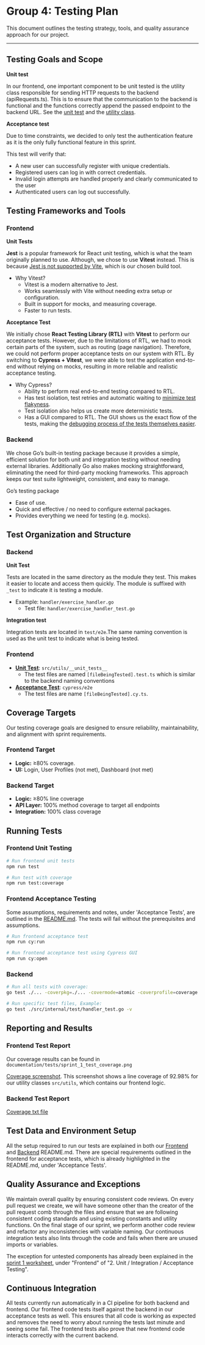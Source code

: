 # Group 4: Testing Plan

This document outlines the testing strategy, tools, and quality assurance approach for our project.  

---

## Testing Goals and Scope  
**Unit test**

In our frontend, one important component to be unit tested is the utility class responsible for sending HTTP requests to the backend (apiRequests.ts). This is to ensure that the communication to the backend is functional and the functions correctly append the passed endpoint to the backend URL. See the [unit test](https://github.com/Onyelechie/WorkoutPal-Frontend/blob/3079c1eea150dfd967f67af3617622ff2c012460/src/utils/__unit_tests__/apiRequests.test.ts) and the [utility class](https://github.com/Onyelechie/WorkoutPal-Frontend/blob/3079c1eea150dfd967f67af3617622ff2c012460/src/utils/apiRequests.ts).

**Acceptance test**

Due to time constraints, we decided to only test the authentication feature as it is the only fully functional feature in this sprint.

This test will verify that:

- A new user can successfully register with unique credentials.
- Registered users can log in with correct credentials.
- Invalid login attempts are handled properly and clearly communicated to the user
- Authenticated users can log out successfully.

## Testing Frameworks and Tools  
### Frontend

**Unit Tests**

**Jest** is a popular framework for React unit testing, which is what the team originally planned to use. Although, we chose to use **Vitest** instead. This is because [Jest is not supported by Vite](https://jestjs.io/docs/getting-started), which is our chosen build tool. 

- Why Vitest?
    - Vitest is a modern alternative to Jest.
    - Works seamlessly with Vite without needing extra setup or configuration.
    - Built in support for mocks, and measuring coverage.
    - Faster to run tests.

**Acceptance Test**

We initially chose **React Testing Library (RTL)** with **Vitest** to perform our acceptance tests. However, due to the limitations of RTL, we had to mock certain parts of the system, such as routing (page navigation). Therefore, we could not perform proper acceptance tests on our system with RTL. By switching to **Cypress + Vitest**, we were able to test the application end-to-end without relying on mocks, resulting in more reliable and realistic acceptance testing.

- Why Cypress?
    - Ability to perform real end-to-end testing compared to RTL.
    - Has test isolation, test retries and automatic waiting to [minimize test flakyness](https://www.cypress.io/app#flake_resistance).
    - Test isolation also helps us create more deterministic tests.
    - Has a GUI compared to RTL. The GUI shows us the exact flow of the tests, making the [debugging process of the tests themselves easier](https://www.cypress.io/app#visual_debugging).

### Backend

We chose Go’s built-in testing package because it provides a simple, efficient solution for both unit and integration testing without needing external libraries. Additionally Go also makes mocking straightforward, eliminating the need for third-party mocking frameworks. This approach keeps our test suite lightweight, consistent, and easy to manage.

Go’s testing package

- Ease of use.
- Quick and effective / no need to configure external packages.
- Provides everything we need for testing (e.g. mocks).


## Test Organization and Structure  
### Backend

**Unit Test**

Tests are located in the same directory as the module they test. This makes it easier to locate and access them quickly. The module is suffixed with `_test` to indicate it is testing a module.

- Example:  `handler/exercise_handler.go`
    - Test file: `handler/exercise_handler_test.go`

**Integration test**

Integration tests are located in `test/e2e`.The same naming convention is used as the unit test to indicate what is being tested.

### Frontend

- [**Unit Test**](https://github.com/Onyelechie/WorkoutPal-Frontend/tree/main/src/utils/__unit_tests__): `src/utils/__unit_tests__`
    - The test files are named `[fileBeingTested].test.ts` which is similar to the backend naming conventions
- [**Acceptance Test**](https://github.com/Onyelechie/WorkoutPal-Frontend/tree/main/cypress/e2e): `cypress/e2e`
    - The test files are name `[fileBeingTested].cy.ts`.


## Coverage Targets  
Our testing coverage goals are designed to ensure reliability, maintainability, and alignment with sprint requirements.

### Frontend Target
- **Logic:** ≥80% coverage.
- **UI:** Login, User Profiles (not met), Dashboard (not met)
  
### Backend Target
- **Logic:** ≥80% line coverage
- **API Layer:** 100% method coverage to target all endpoints
- **Integration:** 100% class coverage

## Running Tests  
### Frontend Unit Testing

```bash
# Run frontend unit tests
npm run test

# Run test with coverage
npm run test:coverage
```

### Frontend Acceptance Testing

Some assumptions, requirements and notes, under 'Acceptance Tests', are outlined in the [README.md](https://github.com/Onyelechie/WorkoutPal-Frontend/blob/3079c1eea150dfd967f67af3617622ff2c012460/README.md).
The tests will fail without the prerequisites and assumptions.

```bash
# Run frontend acceptance test
npm run cy:run

# Run frontend acceptance test using Cypress GUI
npm run cy:open
```

### Backend
```bash
# Run all tests with coverage:
go test ./... -coverpkg=./... -covermode=atomic -coverprofile=coverage.out

# Run specific test files, Example:
go test ./src/internal/test/handler_test.go -v
```

## Reporting and Results  
### Frontend Test Report
Our coverage results can be found in `documentation/tests/sprint_1_test_coverage.png`

[Coverage screenshot](https://github.com/Onyelechie/WorkoutPal-Frontend/blob/3079c1eea150dfd967f67af3617622ff2c012460/documentation/tests/sprint_1_test_coverage.png). This screenshot shows a line coverage of 92.98% for our utility classes `src/utils`, which contains our frontend logic.

### Backend Test Report
[Coverage txt file](/coverage.txt)


## Test Data and Environment Setup

All the setup required to run our tests are explained in both our [Frontend](https://github.com/Onyelechie/WorkoutPal-Frontend/blob/main/README.md) and [Backend](https://github.com/Onyelechie/WorkoutPal-Backend/blob/main/README.md) README.md. There are special requirements outlined in the frontend for acceptance tests, which is already highlighted in the README.md, under 'Acceptance Tests'.

## Quality Assurance and Exceptions

We maintain overall quality by ensuring consistent code reviews. On every pull request we create, we will have someone other than the creator of the pull request comb through the files and ensure that we are following consistent coding standards and using existing constants and utility functions. On the final stage of our sprint, we perform another code review and refactor any inconsistencies with variable naming. Our continuous integration tests also lints through the code and fails when there are unused imports or variables.

The exception for untested components has already been explained in the [sprint 1 worksheet](../sprint1.md), under "Frontend" of "2. Unit / Integration / Acceptance Testing".  

## Continuous Integration

All tests currently run automatically in a CI pipeline for both backend and frontend. Our frontend code tests itself against the backend in our acceptance tests as well. This ensures that all code is working as expected and removes the need to worry about running the tests last minute and seeing some fail. The frontend tests also prove that new frontend code interacts correctly with the current backend.



